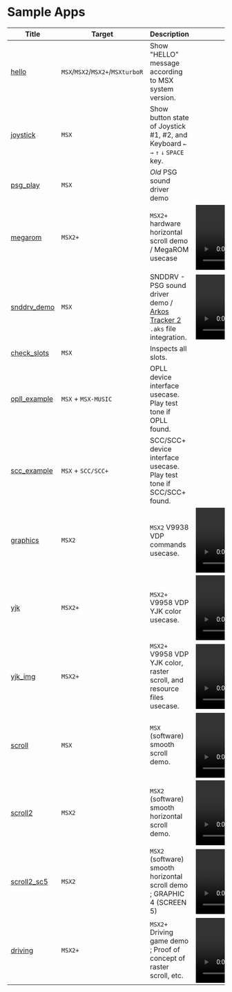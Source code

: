 # Sample Apps

| Title                         | Target                           | Description                                                                                                           | Video                                                                                                                              |
|-------------------------------|----------------------------------|-----------------------------------------------------------------------------------------------------------------------|------------------------------------------------------------------------------------------------------------------------------------|
| [hello](hello)                | `MSX`/`MSX2`/`MSX2+`/`MSXturboR` | Show "HELLO" message according to MSX system version.                                                                 |                                                                                                                                    |
| [joystick](joystick)          | `MSX`                            | Show button state of Joystick #1, #2, and Keyboard `←` `→` `↑` `↓` `SPACE` key.                                       |                                                                                                                                    |
| [psg\_play](psg_play)         | `MSX`                            | *Old* PSG sound driver demo                                                                                           |                                                                                                                                    |
| [megarom](megarom)            | `MSX2+`                          | `MSX2+` hardware horizontal scroll demo / MegaROM usecase                                                             | <video src="https://user-images.githubusercontent.com/659805/169100710-f450963c-10f3-4a99-bf2d-aa801da55f7e.mp4" controls muted /> |
| [snddrv\_demo](snddrv_demo)   | `MSX`                            | SNDDRV - PSG sound driver demo / [Arkos Tracker 2](http://www.julien-nevo.com/arkostracker/) `.aks` file integration. | <video src="https://user-images.githubusercontent.com/659805/200720906-7409fd6c-ee62-4f37-89bf-ba6645ebfc65.mp4" controls muted /> |
| [check\_slots](check_slots)   | `MSX`                            | Inspects all slots.                                                                                                   |                                                                                                                                    |
| [opll\_example](opll_example) | `MSX` + `MSX-MUSIC`              | OPLL device interface usecase. Play test tone if OPLL found.                                                          |                                                                                                                                    |
| [scc\_example](scc_example)   | `MSX` + `SCC/SCC+`               | SCC/SCC+ device interface usecase. Play test tone if SCC/SCC+ found.                                                  |                                                                                                                                    |
| [graphics](graphics)          | `MSX2`                           | `MSX2` V9938 VDP commands usecase.                                                                                    | <video src="https://user-images.githubusercontent.com/659805/205459023-5aee93da-b6a0-48fe-af47-7006bbb134e5.mp4" controls muted /> |
| [yjk](yjk)                    | `MSX2+`                          | `MSX2+` V9958 VDP YJK color usecase.                                                                                  | <video src="https://user-images.githubusercontent.com/659805/206182067-50b5aac9-7220-40a1-a4bb-a7ba0fded74f.mp4" controls muted /> |
| [yjk\_img](yjk_img)           | `MSX2+`                          | `MSX2+` V9958 VDP YJK color, raster scroll, and resource files usecase.                                               | <video src="https://user-images.githubusercontent.com/659805/206873387-0f5f6584-1250-4a0f-b129-44a2b617eb67.mp4" controls muted /> |
| [scroll](scroll)              | `MSX`                            | `MSX` (software) smooth scroll demo.                                                                                  | <video src="https://user-images.githubusercontent.com/659805/212444487-58c41f8a-0115-487b-a6de-b1fccdc3b0fe.mp4" controls muted /> |
| [scroll2](scroll2)            | `MSX2`                           | `MSX2` (software) smooth horizontal scroll demo.                                                                      | <video src="https://user-images.githubusercontent.com/659805/212805495-c3de91a9-d855-4473-ad51-eb49aea389c0.mp4" controls muted /> |
| [scroll2\_sc5](scroll2_sc5)   | `MSX2`                           | `MSX2` (software) smooth horizontal scroll demo ; GRAPHIC 4 (SCREEN 5)                                                | <video src="https://user-images.githubusercontent.com/659805/213215110-3a01a382-d9e1-49c3-96b2-1eeb5c128697.mp4" controls muted /> |
| [driving](driving)            | `MSX2+`                          | `MSX2+` Driving game demo ; Proof of concept of raster scroll, etc.                                                   | <video src="https://user-images.githubusercontent.com/659805/213849016-ccae020d-b738-4288-9fba-3f71de7596b3.mp4" controls muted /> |
